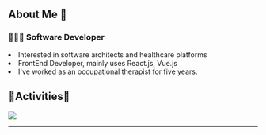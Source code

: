 <h2> About Me 👋 </h3>

<h3>👩🏻‍💻 Software Developer</h4>
<li>Interested in software architects and healthcare platforms</li>
<li>FrontEnd Developer, mainly uses React.js, Vue.js</li>
<li>I've worked as an occupational therapist for five years.</li>


<h2>🏇Activities🏇</h2>
<div><img src="https://github-readme-stats.vercel.app/api?username=Segyong56&theme=dracula&show_icons=true"></img></div>

--- 

